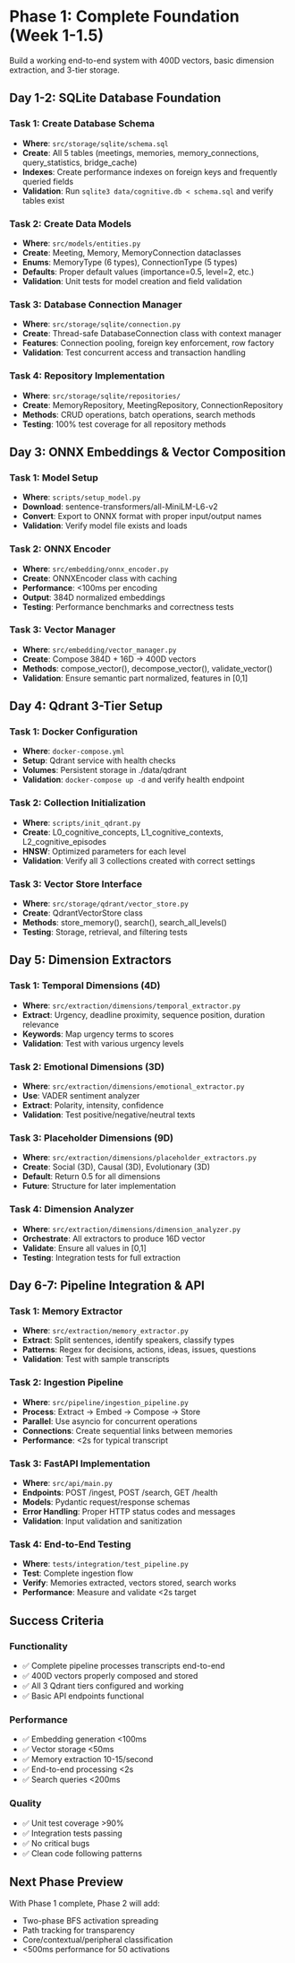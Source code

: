 # Phase 1: Complete Foundation (Week 1-1.5)

Build a working end-to-end system with 400D vectors, basic dimension extraction, and 3-tier storage.

## Day 1-2: SQLite Database Foundation

### Task 1: Create Database Schema
- **Where**: `src/storage/sqlite/schema.sql`
- **Create**: All 5 tables (meetings, memories, memory_connections, query_statistics, bridge_cache)
- **Indexes**: Create performance indexes on foreign keys and frequently queried fields
- **Validation**: Run `sqlite3 data/cognitive.db < schema.sql` and verify tables exist

### Task 2: Create Data Models
- **Where**: `src/models/entities.py`
- **Create**: Meeting, Memory, MemoryConnection dataclasses
- **Enums**: MemoryType (6 types), ConnectionType (5 types)
- **Defaults**: Proper default values (importance=0.5, level=2, etc.)
- **Validation**: Unit tests for model creation and field validation

### Task 3: Database Connection Manager
- **Where**: `src/storage/sqlite/connection.py`
- **Create**: Thread-safe DatabaseConnection class with context manager
- **Features**: Connection pooling, foreign key enforcement, row factory
- **Validation**: Test concurrent access and transaction handling

### Task 4: Repository Implementation
- **Where**: `src/storage/sqlite/repositories/`
- **Create**: MemoryRepository, MeetingRepository, ConnectionRepository
- **Methods**: CRUD operations, batch operations, search methods
- **Testing**: 100% test coverage for all repository methods

## Day 3: ONNX Embeddings & Vector Composition

### Task 1: Model Setup
- **Where**: `scripts/setup_model.py`
- **Download**: sentence-transformers/all-MiniLM-L6-v2
- **Convert**: Export to ONNX format with proper input/output names
- **Validation**: Verify model file exists and loads

### Task 2: ONNX Encoder
- **Where**: `src/embedding/onnx_encoder.py`
- **Create**: ONNXEncoder class with caching
- **Performance**: <100ms per encoding
- **Output**: 384D normalized embeddings
- **Testing**: Performance benchmarks and correctness tests

### Task 3: Vector Manager
- **Where**: `src/embedding/vector_manager.py`
- **Create**: Compose 384D + 16D → 400D vectors
- **Methods**: compose_vector(), decompose_vector(), validate_vector()
- **Validation**: Ensure semantic part normalized, features in [0,1]

## Day 4: Qdrant 3-Tier Setup

### Task 1: Docker Configuration
- **Where**: `docker-compose.yml`
- **Setup**: Qdrant service with health checks
- **Volumes**: Persistent storage in ./data/qdrant
- **Validation**: `docker-compose up -d` and verify health endpoint

### Task 2: Collection Initialization
- **Where**: `scripts/init_qdrant.py`
- **Create**: L0_cognitive_concepts, L1_cognitive_contexts, L2_cognitive_episodes
- **HNSW**: Optimized parameters for each level
- **Validation**: Verify all 3 collections created with correct settings

### Task 3: Vector Store Interface
- **Where**: `src/storage/qdrant/vector_store.py`
- **Create**: QdrantVectorStore class
- **Methods**: store_memory(), search(), search_all_levels()
- **Testing**: Storage, retrieval, and filtering tests

## Day 5: Dimension Extractors

### Task 1: Temporal Dimensions (4D)
- **Where**: `src/extraction/dimensions/temporal_extractor.py`
- **Extract**: Urgency, deadline proximity, sequence position, duration relevance
- **Keywords**: Map urgency terms to scores
- **Validation**: Test with various urgency levels

### Task 2: Emotional Dimensions (3D)
- **Where**: `src/extraction/dimensions/emotional_extractor.py`
- **Use**: VADER sentiment analyzer
- **Extract**: Polarity, intensity, confidence
- **Validation**: Test positive/negative/neutral texts

### Task 3: Placeholder Dimensions (9D)
- **Where**: `src/extraction/dimensions/placeholder_extractors.py`
- **Create**: Social (3D), Causal (3D), Evolutionary (3D)
- **Default**: Return 0.5 for all dimensions
- **Future**: Structure for later implementation

### Task 4: Dimension Analyzer
- **Where**: `src/extraction/dimensions/dimension_analyzer.py`
- **Orchestrate**: All extractors to produce 16D vector
- **Validate**: Ensure all values in [0,1]
- **Testing**: Integration tests for full extraction

## Day 6-7: Pipeline Integration & API

### Task 1: Memory Extractor
- **Where**: `src/extraction/memory_extractor.py`
- **Extract**: Split sentences, identify speakers, classify types
- **Patterns**: Regex for decisions, actions, ideas, issues, questions
- **Validation**: Test with sample transcripts

### Task 2: Ingestion Pipeline
- **Where**: `src/pipeline/ingestion_pipeline.py`
- **Process**: Extract → Embed → Compose → Store
- **Parallel**: Use asyncio for concurrent operations
- **Connections**: Create sequential links between memories
- **Performance**: <2s for typical transcript

### Task 3: FastAPI Implementation
- **Where**: `src/api/main.py`
- **Endpoints**: POST /ingest, POST /search, GET /health
- **Models**: Pydantic request/response schemas
- **Error Handling**: Proper HTTP status codes and messages
- **Validation**: Input validation and sanitization

### Task 4: End-to-End Testing
- **Where**: `tests/integration/test_pipeline.py`
- **Test**: Complete ingestion flow
- **Verify**: Memories extracted, vectors stored, search works
- **Performance**: Measure and validate <2s target

## Success Criteria

### Functionality
- ✅ Complete pipeline processes transcripts end-to-end
- ✅ 400D vectors properly composed and stored
- ✅ All 3 Qdrant tiers configured and working
- ✅ Basic API endpoints functional

### Performance
- ✅ Embedding generation <100ms
- ✅ Vector storage <50ms
- ✅ Memory extraction 10-15/second
- ✅ End-to-end processing <2s
- ✅ Search queries <200ms

### Quality
- ✅ Unit test coverage >90%
- ✅ Integration tests passing
- ✅ No critical bugs
- ✅ Clean code following patterns

## Next Phase Preview
With Phase 1 complete, Phase 2 will add:
- Two-phase BFS activation spreading
- Path tracking for transparency
- Core/contextual/peripheral classification
- <500ms performance for 50 activations